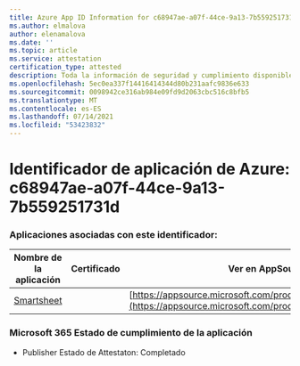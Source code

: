 ```yaml
---
title: Azure App ID Information for c68947ae-a07f-44ce-9a13-7b559251731d
ms.author: elmalova
author: elenamalova
ms.date: ''
ms.topic: article
ms.service: attestation
certification_type: attested
description: Toda la información de seguridad y cumplimiento disponible para c68947ae-a07f-44ce-9a13-7b559251731d.
ms.openlocfilehash: 5ec0ea337f14416414344d80b231aafc9836e633
ms.sourcegitcommit: 0098942ce316ab984e09fd9d2063cbc516c8bfb5
ms.translationtype: MT
ms.contentlocale: es-ES
ms.lasthandoff: 07/14/2021
ms.locfileid: "53423832"
---
```

# <a name="azure-app-id-c68947ae-a07f-44ce-9a13-7b559251731d"></a>Identificador de aplicación de Azure: c68947ae-a07f-44ce-9a13-7b559251731d


### <a name="apps-associated-with-this-id"></a>Aplicaciones asociadas con este identificador:
| **Nombre de la aplicación** | **Certificado** | **Ver en AppSource** |
|-|-|-|
| [Smartsheet](https://docs.microsoft.com/en-us/microsoft-365-app-certification/forward/WA104380975) |  | [https://appsource.microsoft.com/product/office/WA104380975](https://appsource.microsoft.com/product/office/WA104380975) |

### <a name="microsoft-365-app-compliance-status"></a>Microsoft 365 Estado de cumplimiento de la aplicación
- Publisher Estado de Attestaton: Completado
